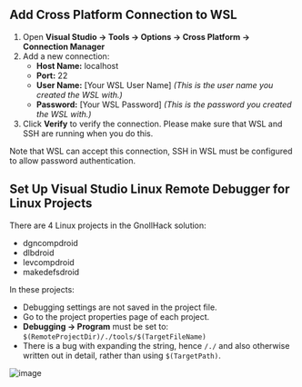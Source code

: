 ## Add Cross Platform Connection to WSL

1. Open **Visual Studio → Tools → Options → Cross Platform → Connection Manager**
2. Add a new connection:
    - **Host Name:** localhost
    - **Port:** 22
    - **User Name:** [Your WSL User Name] *(This is the user name you created the WSL with.)*
    - **Password:** [Your WSL Password] *(This is the password you created the WSL with.)*
3. Click **Verify** to verify the connection. Please make sure that WSL and SSH are running when you do this.

Note that WSL can accept this connection,  SSH in WSL must be configured to allow password authentication. 

## Set Up Visual Studio Linux Remote Debugger for Linux Projects

There are 4 Linux projects in the GnollHack solution:
- dgncompdroid
- dlbdroid
- levcompdroid
- makedefsdroid

In these projects:
- Debugging settings are not saved in the project file.
- Go to the project properties page of each project.
- **Debugging → Program** must be set to: `$(RemoteProjectDir)/./tools/$(TargetFileName)`
- There is a bug with expanding the string, hence `/./` and also otherwise written out in detail, rather than using `$(TargetPath)`.

![image](https://user-images.githubusercontent.com/16661034/184308608-da3c1aa5-d090-42c2-99e7-402ab3add735.png)

